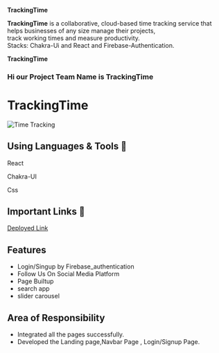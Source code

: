 **TrackingTime** 

**TrackingTime**  is a collaborative, cloud-based time tracking service that helps businesses of any size manage their projects,
<br/>
track working times and measure productivity.
<br/>
Stacks: Chakra-Ui and React and Firebase-Authentication.
<br/>

**TrackingTime** 
### Hi our Project Team Name is **TrackingTime** 

# **TrackingTime** 
<img src="https://user-images.githubusercontent.com/101393657/208387875-608a5d3c-e107-4934-9f89-2d716b9572ae.png" alt="Time Tracking" />

## Using Languages & Tools 🧰

React

Chakra-UI

Css

## Important Links 🔗 
<a href="https://little-fog-1256.vercel.app/">Deployed Link</a>
<br>

## Features
- Login/Singup by Firebase_authentication
- Follow Us On Social Media Platform 
- Page Builtup
- search app 
- slider carousel

## Area of Responsibility

- Integrated all the pages successfully.
- Developed the Landing page,Navbar Page , Login/Signup Page.
